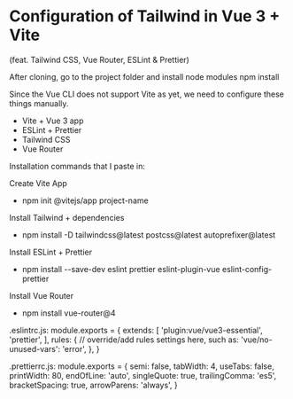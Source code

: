 # Configuration of Tailwind in Vue 3 + Vite

(feat. Tailwind CSS, Vue Router, ESLint & Prettier)

After cloning, go to the project folder and install node modules npm install

Since the Vue CLI does not support Vite as yet, we need to configure these things manually.

- Vite + Vue 3 app
- ESLint + Prettier
- Tailwind CSS
- Vue Router

Installation commands that I paste in:

Create Vite App

- npm init @vitejs/app project-name

Install Tailwind + dependencies

- npm install -D tailwindcss@latest postcss@latest autoprefixer@latest

Install ESLint + Prettier

- npm install --save-dev eslint prettier eslint-plugin-vue eslint-config-prettier

Install Vue Router

- npm install vue-router@4

.eslintrc.js:
module.exports = {
extends: [
'plugin:vue/vue3-essential',
'prettier',
],
rules: {
// override/add rules settings here, such as:
'vue/no-unused-vars': 'error',
},
}

.prettierrc.js:
module.exports = {
semi: false,
tabWidth: 4,
useTabs: false,
printWidth: 80,
endOfLine: 'auto',
singleQuote: true,
trailingComma: 'es5',
bracketSpacing: true,
arrowParens: 'always',
}
